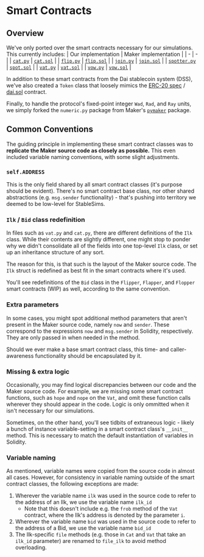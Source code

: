 # Smart Contracts

## Overview

We've only ported over the smart contracts necessary for our simulations. This currently includes:
| Our implementation | Maker implementation |
| - | - |
| [`cat.py`](../pydss/cat.py) | [`cat.sol`](https://github.com/makerdao/dss/blob/master/src/cat.sol) |
| [`flip.py`](../pydss/flip.py) | [`flip.sol`](https://github.com/makerdao/dss/blob/master/src/flip.sol) |
| [`join.py`](../pydss/join.py) | [`join.sol`](https://github.com/makerdao/dss/blob/master/src/join.sol) |
| [`spotter.py`](../pydss/spotter.py) | [`spot.sol`](https://github.com/makerdao/dss/blob/master/src/spot.sol) |
| [`vat.py`](../pydss/vat.py) | [`vat.sol`](https://github.com/makerdao/dss/blob/master/src/vat.sol) |
| [`vow.py`](../pydss/vow.py) | [`vow.sol`](https://github.com/makerdao/dss/blob/master/src/vow.sol) |

In addition to these smart contracts from the Dai stablecoin system (DSS), we've also created a `Token` class that loosely mimics the [ERC-20 spec](https://eips.ethereum.org/EIPS/eip-20) / [dai.sol](https://github.com/makerdao/dss/blob/master/src/dai.sol) contract.

Finally, to handle the protocol's fixed-point integer `Wad`, `Rad`, and `Ray` units, we simply forked the `numeric.py` package from Maker's [`pymaker`](https://github.com/makerdao/pymaker) package.

## Common Conventions

The guiding principle in implementing these smart contract classes was to **replicate the Maker source code as closely as possible.** This even included variable naming conventions, with some slight adjustments.

### `self.ADDRESS`

This is the only field shared by all smart contract classes (it's purpose should be evident).
There's no smart contract base class, nor other shared abstractions (e.g. `msg.sender` functionality) - that's pushing into territory we deemed to be low-level for StableSims.

### `Ilk` / `Bid` class redefinition

In files such as `vat.py` and `cat.py`, there are different definitions of the `Ilk` class. While their contents are slightly different, one might stop to ponder why we didn't consolidate all of the fields into one top-level `Ilk` class, or set up an inheritance structure of any sort.

The reason for this, is that such is the layout of the Maker source code. The `Ilk` struct is redefined as best fit in the smart contracts where it's used.

You'll see redefinitions of the `Bid` class in the `Flipper`, `Flapper`, and `Flopper` smart contracts (WIP) as well, according to the same convention.

### Extra parameters

In some cases, you might spot additional method parameters that aren't present in the Maker source code, namely `now` and `sender`. These correspond to the expressions `now` and `msg.sender` in Solidity, respectively. They are only passed in when needed in the method.

Should we ever make a base smart contract class, this time- and caller-awareness functionality should be encapsulated by it.

### Missing & extra logic

Occasionally, you may find logical discrepancies between our code and the Maker source code. For example, we are missing some smart contract functions, such as `hope` and `nope` on the `Vat`, and omit these function calls wherever they should appear in the code. Logic is only ommitted when it isn't necessary for our simulations.

Sometimes, on the other hand, you'll see tidbits of extraneous logic - likely a bunch of instance variable-setting in a smart contract class's `__init__` method. This is necessary to match the default instantiation of variables in Solidity.

### Variable naming

As mentioned, variable names were copied from the source code in almost all cases. However, for consistency in variable naming outside of the smart contract classes, the following exceptions are made:
1. Wherever the variable name `ilk` was used in the source code to refer to the address of an Ilk, we use the variable name `ilk_id`
   - Note that this doesn't include e.g. the `frob` method of the `Vat` contract, where the Ilk's address is denoted by the parameter `i`.
2. Wherever the variable name `bid` was used in the source code to refer to the address of a Bid, we use the variable name `bid_id`
3. The Ilk-specific `file` methods (e.g. those in `Cat` and `Vat` that take an `ilk_id` parameter) are renamed to `file_ilk` to avoid method overloading.
